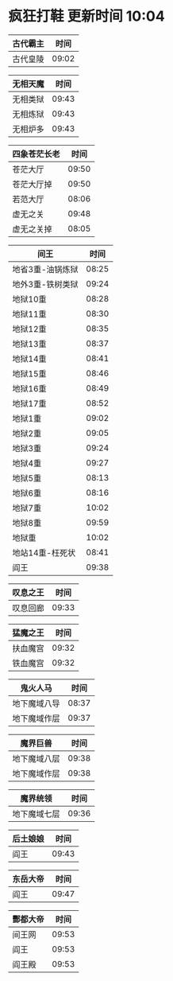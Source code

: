 # 疯狂打鞋 更新时间 10:04

| 古代霸主   | 时间    |
|--------|-------|
| 古代皇陵 | 09:02 |

| 无相天魔   | 时间    |
|--------|-------|
| 无相类狱 | 09:43 |
| 无相炼狱 | 09:43 |
| 无相炉多 | 09:43 |

| 四象苍茫长老   | 时间    |
|--------|-------|
| 苍茫大厅 | 09:50 |
| 苍茫大厅掉 | 09:50 |
| 若范大厅 | 08:06 |
| 虚无之关 | 09:48 |
| 虚无之关掉 | 08:05 |

| 间王   | 时间    |
|--------|-------|
| 地省3重-油锅炼狱 | 08:25 |
| 地外3重-铁树类狱 | 09:24 |
| 地狱10重 | 08:28 |
| 地狱11重 | 08:30 |
| 地狱12重 | 08:35 |
| 地狱13重 | 08:37 |
| 地狱14重 | 08:41 |
| 地狱15重 | 08:46 |
| 地狱16重 | 08:49 |
| 地狱17重 | 08:52 |
| 地狱1重 | 09:02 |
| 地狱2重 | 09:05 |
| 地狱3重 | 09:24 |
| 地狱4重 | 09:27 |
| 地狱5重 | 08:13 |
| 地狱6重 | 08:16 |
| 地狱7重 | 10:02 |
| 地狱8重 | 09:59 |
| 地狱重 | 10:02 |
| 地站14重-枉死状 | 08:41 |
| 阎王 | 09:38 |

| 叹息之王   | 时间    |
|--------|-------|
| 叹息回廊 | 09:33 |

| 猛魔之王   | 时间    |
|--------|-------|
| 扶血魔宫 | 09:32 |
| 铁血魔宫 | 09:32 |

| 鬼火人马   | 时间    |
|--------|-------|
| 地下魔域八导 | 08:37 |
| 地下魔域作层 | 09:37 |

| 魔界巨兽   | 时间    |
|--------|-------|
| 地下魔域八层 | 09:38 |
| 地下魔域作层 | 09:38 |

| 魔界统领   | 时间    |
|--------|-------|
| 地下魔域七层 | 09:36 |

| 后土娘娘   | 时间    |
|--------|-------|
| 阎王 | 09:43 |

| 东岳大帝   | 时间    |
|--------|-------|
| 阎王 | 09:47 |

| 酆都大帝   | 时间    |
|--------|-------|
| 间王网 | 09:53 |
| 阎王 | 09:53 |
| 阎王殿 | 09:53 |